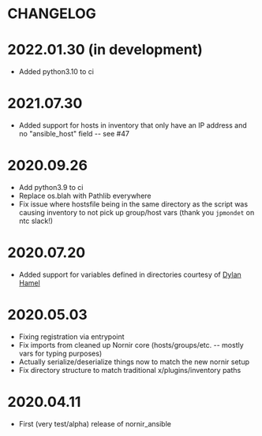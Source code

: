 CHANGELOG
=======

# 2022.01.30 (in development)
- Added python3.10 to ci 


# 2021.07.30
- Added support for hosts in inventory that only have an IP address and no "ansible_host" field -- see #47


# 2020.09.26
- Add python3.9 to ci
- Replace os.blah with Pathlib everywhere
- Fix issue where hostsfile being in the same directory as the script was causing inventory to not pick up group/host
 vars (thank you `jpmondet` on ntc slack!)


# 2020.07.20
- Added support for variables defined in directories courtesy of [Dylan Hamel](https://github.com/DylanHamel) 


# 2020.05.03
- Fixing registration via entrypoint
- Fix imports from cleaned up Nornir core (hosts/groups/etc. -- mostly vars for typing purposes)
- Actually serialize/deserialize things now to match the new nornir setup
- Fix directory structure to match traditional x/plugins/inventory paths


# 2020.04.11
- First (very test/alpha) release of nornir_ansible